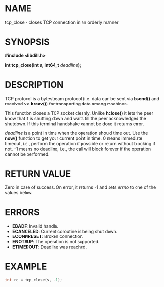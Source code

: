 # NAME

tcp_close - closes TCP connection in an orderly manner

# SYNOPSIS

**#include &lt;libdill.h>**

**int tcp_close(int **_s_**, int64_t** _deadline_**);**

# DESCRIPTION

TCP protocol is a bytestream protocol (i.e. data can be sent via **bsend()** and received via **brecv()**) for transporting data among machines.

This function closes a TCP socket cleanly. Unlike **hclose()** it lets the peer know that it is shutting down and waits till the peer acknowledged the shutdown. If this terminal handshake cannot be done it returns error.

_deadline_ is a point in time when the operation should time out. Use the **now()** function to get your current point in time. 0 means immediate timeout, i.e., perform the operation if possible or return without blocking if not. -1 means no deadline, i.e., the call will block forever if the operation cannot be performed.

# RETURN VALUE

Zero in case of success. On error, it returns -1 and sets _errno_ to one of the values below.

# ERRORS

* **EBADF**: Invalid handle.
* **ECANCELED**: Current coroutine is being shut down.
* **ECONNRESET**: Broken connection.
* **ENOTSUP**: The operation is not supported.
* **ETIMEDOUT**: Deadline was reached.

# EXAMPLE

```c
int rc = tcp_close(s, -1);
```
